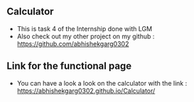 ## Calculator
- This is task 4 of the Internship done with LGM
- Also check out my other project on my github : https://github.com/abhishekgarg0302
## Link for the functional page
- You can have a look a look on the calculator with the link : https://abhishekgarg0302.github.io/Calculator/
